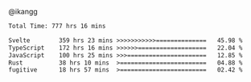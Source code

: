 @ikangg
<!--START_SECTION:waka-->

```txt
Total Time: 777 hrs 16 mins

Svelte        359 hrs 23 mins >>>>>>>>>>>==============   45.98 %
TypeScript    172 hrs 16 mins >>>>>>===================   22.04 %
JavaScript    100 hrs 25 mins >>>======================   12.85 %
Rust          38 hrs 10 mins  >========================   04.88 %
fugitive      18 hrs 57 mins  >========================   02.42 %
```

<!--END_SECTION:waka-->
